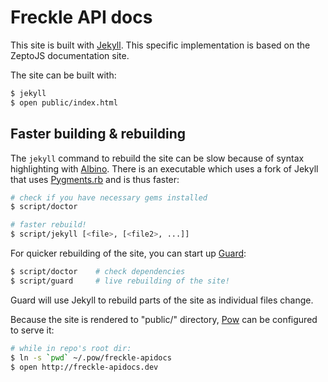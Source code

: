 Freckle API docs
===========================

This site is built with [Jekyll][]. This specific implementation is based
on the ZeptoJS documentation site.

The site can be built with:

~~~ sh
$ jekyll
$ open public/index.html
~~~

Faster building & rebuilding
----------------------------

The `jekyll` command to rebuild the site can be slow because of syntax
highlighting with [Albino][]. There is an executable which uses a fork of Jekyll
that uses [Pygments.rb][] and is thus faster:

~~~ sh
# check if you have necessary gems installed
$ script/doctor

# faster rebuild!
$ script/jekyll [<file>, [<file2>, ...]]
~~~

For quicker rebuilding of the site, you can start up [Guard][]:

~~~ sh
$ script/doctor    # check dependencies
$ script/guard     # live rebuilding of the site!
~~~

Guard will use Jekyll to rebuild parts of the site as individual files change.

Because the site is rendered to "public/" directory, [Pow][] can be configured
to serve it:

~~~ sh
# while in repo's root dir:
$ ln -s `pwd` ~/.pow/freckle-apidocs
$ open http://freckle-apidocs.dev
~~~

  [jekyll]: http://jekyllrb.com/
  [pow]: http://pow.cx/
  [lr]: http://help.livereload.com/kb/general-use/browser-extensions
  [albino]: https://github.com/github/albino#readme
  [pygments.rb]: https://github.com/tmm1/pygments.rb#readme
  [guard]: https://github.com/guard/guard#readme
